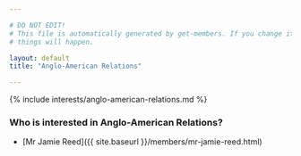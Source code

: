 ```yaml
---

# DO NOT EDIT!
# This file is automatically generated by get-members. If you change it, bad
# things will happen.

layout: default
title: "Anglo-American Relations"

---
```


{% include interests/anglo-american-relations.md %}

### Who is interested in Anglo-American Relations?


* [Mr Jamie Reed]({{ site.baseurl }}/members/mr-jamie-reed.html)
